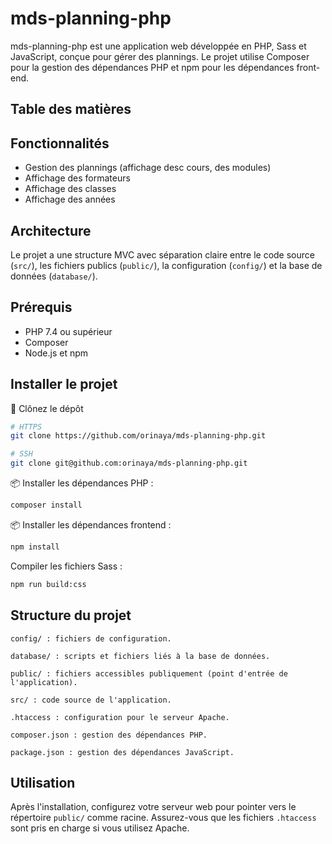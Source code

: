 # mds-planning-php

mds-planning-php est une application web développée en PHP, Sass et JavaScript, conçue pour gérer des plannings. 
Le projet utilise Composer pour la gestion des dépendances PHP et npm pour les dépendances front-end.

## Table des matières


## Fonctionnalités

- Gestion des plannings (affichage desc cours, des modules)
- Affichage des formateurs
- Affichage des classes
- Affichage des années

## Architecture
Le projet a une structure MVC avec séparation claire entre le code source (`src/`), les fichiers publics (`public/`), la configuration (`config/`) et la base de données (`database/`).

## Prérequis

- PHP 7.4 ou supérieur
- Composer
- Node.js et npm

## Installer le projet

📂 Clônez le dépôt
```bash
# HTTPS
git clone https://github.com/orinaya/mds-planning-php.git

# SSH 
git clone git@github.com:orinaya/mds-planning-php.git
```

📦 Installer les dépendances PHP :
```bash
composer install
```

📦 Installer les dépendances frontend :
```bash
npm install

```
Compiler les fichiers Sass :
```bash
npm run build:css
```

## Structure du projet

    config/ : fichiers de configuration.

    database/ : scripts et fichiers liés à la base de données.

    public/ : fichiers accessibles publiquement (point d'entrée de l'application).

    src/ : code source de l'application.

    .htaccess : configuration pour le serveur Apache.

    composer.json : gestion des dépendances PHP.

    package.json : gestion des dépendances JavaScript.

## Utilisation

Après l'installation, configurez votre serveur web pour pointer vers le répertoire `public/` comme racine. Assurez-vous que les fichiers `.htaccess` sont pris en charge si vous utilisez Apache.
